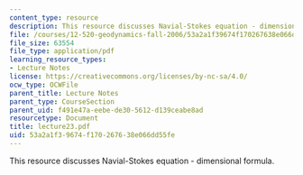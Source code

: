 ```yaml
---
content_type: resource
description: This resource discusses Navial-Stokes equation - dimensional formula.
file: /courses/12-520-geodynamics-fall-2006/53a2a1f39674f170267638e066dd55fe_lecture23.pdf
file_size: 63554
file_type: application/pdf
learning_resource_types:
- Lecture Notes
license: https://creativecommons.org/licenses/by-nc-sa/4.0/
ocw_type: OCWFile
parent_title: Lecture Notes
parent_type: CourseSection
parent_uid: f491e47a-eebe-de30-5612-d139ceabe8ad
resourcetype: Document
title: lecture23.pdf
uid: 53a2a1f3-9674-f170-2676-38e066dd55fe
---
```

This resource discusses Navial-Stokes equation - dimensional formula.